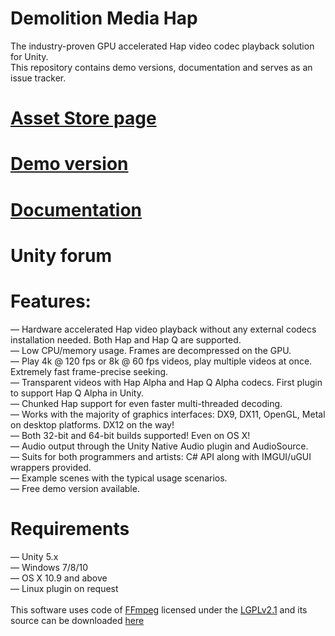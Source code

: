 # Demolition Media Hap

The industry-proven GPU accelerated Hap video codec playback solution for Unity.<br>
This repository contains demo versions, documentation and serves as an issue tracker.

# [Asset Store page](https://www.assetstore.unity3d.com/#!/content/78908)
# [Demo version](https://www.dropbox.com/s/87lriqzrq1koke4/DemolitionMediaHap-All-In-One-Demo.unitypackage?dl=0)
# [Documentation](https://docs.google.com/document/d/1fck8NRF_h5w_XbArmyuprLz1m2hY27W-sOqQB1cvqZs/edit?usp=sharing)
# Unity forum

# Features:
— Hardware accelerated Hap video playback without any external codecs installation needed. Both Hap and Hap Q are supported.<br>
— Low CPU/memory usage. Frames are decompressed on the GPU.<br>
— Play 4k @ 120 fps or 8k @ 60 fps videos, play multiple videos at once. Extremely fast frame-precise seeking.<br>
— Transparent videos with Hap Alpha and Hap Q Alpha codecs. First plugin to support Hap Q Alpha in Unity.<br>
— Chunked Hap support for even faster multi-threaded decoding.<br>
— Works with the majority of graphics interfaces: DX9, DX11, OpenGL, Metal on desktop platforms. DX12 on the way!<br>
— Both 32-bit and 64-bit builds supported! Even on OS X!<br>
— Audio output through the Unity Native Audio plugin and AudioSource.<br>
— Suits for both programmers and artists: C# API along with IMGUI/uGUI wrappers provided.<br>
— Example scenes with the typical usage scenarios.<br>
— Free demo version available.<br>

# Requirements
— Unity 5.x<br>
— Windows 7/8/10<br>
— OS X 10.9 and above<br>
— Linux plugin on request<br>
<br>
This software uses code of <a href=http://ffmpeg.org>FFmpeg</a> licensed under the <a href=http://www.gnu.org/licenses/old-licenses/lgpl-2.1.html>LGPLv2.1</a> and its source can be downloaded <a href=https://github.com/DemolitionStudios/FFmpeg>here</a>
